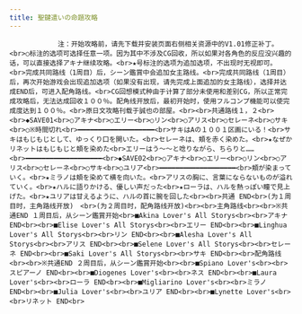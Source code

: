 ```yaml
---
title: 聖鍵遣いの命題攻略
---
```


                注：开始攻略前，请先下载并安装页面右侧相关资源中的V1.01修正补丁。<br>○标注的选项可选择任意一项。因为其中不涉及CG回收，所以如果对各角色的反应没兴趣的话，可以直接选择アキナ继续攻略。<br>★号标注的选项为追加选项，不出现时无视即可。<br>完成共同路线（1周目）后，シーン鑑賞中会追加女主路线。<br>完成共同路线（1周目）后，再次开始游戏会出现追加选项（如果没有出现，请先完成上面追加的女主路线），选择并达成END后，可进入配角路线。<br>CG回想模式种由于计算了部分未使用和差别CG，所以正常完成攻略后，无法达成回收１００％。配角线开放后，最初开始时，使用フルコンプ機能可以使完成度达到１００％。<br>原日文攻略刊载于誠也の部屋。<br><br>共通路线１，２<br><br>◆SAVE01<br>○アキナ<br>○エリー<br>○リン<br>○アリス<br>○セレーネ<br>○サキ<br>○※時間切れ<br>━━━━━━━━━━━━━━━━━━━<br>サキはAの１００１区画にいる！<br>サキはもじもじとして、ゆっくり口を開いた。<br>セレーネは、頬を赤く染めた。<br>★なぜかリネットはもじもじと頬を染めた<br>エリーはう～～と唸りながら、ちらりと……<br>━━━━━━━━━━━━━━━━━━━<br>◆SAVE02<br>○アキナ<br>○エリー<br>○リン<br>○アリス<br>○セレーネ<br>○サキ<br>○ユリア<br>━━━━━━━━━━━━━━━━━━━<br>頬が染まっていく。<br>★ミラノは頬を染めて横を向いた。<br>アリスの胸に、言葉にならないものが溢れていく。<br>★ハルに語りかける、優しい声だった<br>★ローラは、ハルを熱っぽい瞳で見上げた。<br>★ユリアは甘えるように、ハルの首に腕を回した<br><br>共通 END<br>(为１周目时，主角路线开放)　<br>(为２周目时，配角路线开放)<br><br>主角路线<br><br>※共通END １周目后，从シーン鑑賞开始<br>■Akina Lover's All Storys<br><br>アキナ END<br><br>■Elise Lover's All Storys<br><br>エリー END<br><br>■Linghua Lover's All Storys<br><br>リン END<br><br>■Alesha Lover's All Storys<br><br>アリス END<br><br>■Selene Lover's All Storys<br><br>セレーネ END<br><br>■Saki Lover's All Storys<br><br>サキ END<br><br>配角路线<br><br>※共通END ２周目后，从シーン鑑賞开始<br><br>■Spiano Lover's<br><br>スピアーノ END<br><br>■Diogenes Lover's<br><br>ネス END<br><br>■Laura Lover's<br><br>ローラ END<br><br>■Migliarino Lover's<br><br>ミラノ END<br><br>■Julia Lover's<br><br>ユリア END<br><br>■Lynette Lover's<br><br>リネット END<br>
              
